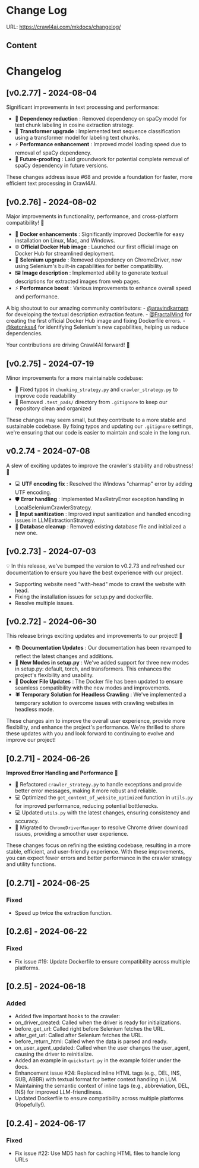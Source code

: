 # Change Log

URL: https://crawl4ai.com/mkdocs/changelog/

## Content

# Changelog

## [v0.2.77] - 2024-08-04

Significant improvements in text processing and performance:

  * 🚀 **Dependency reduction** : Removed dependency on spaCy model for text chunk labeling in cosine extraction strategy.
  * 🤖 **Transformer upgrade** : Implemented text sequence classification using a transformer model for labeling text chunks.
  * ⚡ **Performance enhancement** : Improved model loading speed due to removal of spaCy dependency.
  * 🔧 **Future-proofing** : Laid groundwork for potential complete removal of spaCy dependency in future versions.

These changes address issue #68 and provide a foundation for faster, more
efficient text processing in Crawl4AI.

## [v0.2.76] - 2024-08-02

Major improvements in functionality, performance, and cross-platform
compatibility! 🚀

  * 🐳 **Docker enhancements** : Significantly improved Dockerfile for easy installation on Linux, Mac, and Windows.
  * 🌐 **Official Docker Hub image** : Launched our first official image on Docker Hub for streamlined deployment.
  * 🔧 **Selenium upgrade** : Removed dependency on ChromeDriver, now using Selenium's built-in capabilities for better compatibility.
  * 🖼️ **Image description** : Implemented ability to generate textual descriptions for extracted images from web pages.
  * ⚡ **Performance boost** : Various improvements to enhance overall speed and performance.

A big shoutout to our amazing community contributors: \-
[@aravindkarnam](https://github.com/aravindkarnam) for developing the textual
description extraction feature. \-
[@FractalMind](https://github.com/FractalMind) for creating the first official
Docker Hub image and fixing Dockerfile errors. \-
[@ketonkss4](https://github.com/ketonkss4) for identifying Selenium's new
capabilities, helping us reduce dependencies.

Your contributions are driving Crawl4AI forward! 🙌

## [v0.2.75] - 2024-07-19

Minor improvements for a more maintainable codebase:

  * 🔄 Fixed typos in `chunking_strategy.py` and `crawler_strategy.py` to improve code readability
  * 🔄 Removed `.test_pads/` directory from `.gitignore` to keep our repository clean and organized

These changes may seem small, but they contribute to a more stable and
sustainable codebase. By fixing typos and updating our `.gitignore` settings,
we're ensuring that our code is easier to maintain and scale in the long run.

## v0.2.74 - 2024-07-08

A slew of exciting updates to improve the crawler's stability and robustness!
🎉

  * 💻 **UTF encoding fix** : Resolved the Windows \"charmap\" error by adding UTF encoding.
  * 🛡️ **Error handling** : Implemented MaxRetryError exception handling in LocalSeleniumCrawlerStrategy.
  * 🧹 **Input sanitization** : Improved input sanitization and handled encoding issues in LLMExtractionStrategy.
  * 🚮 **Database cleanup** : Removed existing database file and initialized a new one.

## [v0.2.73] - 2024-07-03

💡 In this release, we've bumped the version to v0.2.73 and refreshed our
documentation to ensure you have the best experience with our project.

  * Supporting website need "with-head" mode to crawl the website with head.
  * Fixing the installation issues for setup.py and dockerfile.
  * Resolve multiple issues.

## [v0.2.72] - 2024-06-30

This release brings exciting updates and improvements to our project! 🎉

  * 📚 **Documentation Updates** : Our documentation has been revamped to reflect the latest changes and additions.
  * 🚀 **New Modes in setup.py** : We've added support for three new modes in setup.py: default, torch, and transformers. This enhances the project's flexibility and usability.
  * 🐳 **Docker File Updates** : The Docker file has been updated to ensure seamless compatibility with the new modes and improvements.
  * 🕷️ **Temporary Solution for Headless Crawling** : We've implemented a temporary solution to overcome issues with crawling websites in headless mode.

These changes aim to improve the overall user experience, provide more
flexibility, and enhance the project's performance. We're thrilled to share
these updates with you and look forward to continuing to evolve and improve
our project!

## [0.2.71] - 2024-06-26

**Improved Error Handling and Performance** 🚧

  * 🚫 Refactored `crawler_strategy.py` to handle exceptions and provide better error messages, making it more robust and reliable.
  * 💻 Optimized the `get_content_of_website_optimized` function in `utils.py` for improved performance, reducing potential bottlenecks.
  * 💻 Updated `utils.py` with the latest changes, ensuring consistency and accuracy.
  * 🚫 Migrated to `ChromeDriverManager` to resolve Chrome driver download issues, providing a smoother user experience.

These changes focus on refining the existing codebase, resulting in a more
stable, efficient, and user-friendly experience. With these improvements, you
can expect fewer errors and better performance in the crawler strategy and
utility functions.

## [0.2.71] - 2024-06-25

### Fixed

  * Speed up twice the extraction function.

## [0.2.6] - 2024-06-22

### Fixed

  * Fix issue #19: Update Dockerfile to ensure compatibility across multiple platforms.

## [0.2.5] - 2024-06-18

### Added

  * Added five important hooks to the crawler:
  * on_driver_created: Called when the driver is ready for initializations.
  * before_get_url: Called right before Selenium fetches the URL.
  * after_get_url: Called after Selenium fetches the URL.
  * before_return_html: Called when the data is parsed and ready.
  * on_user_agent_updated: Called when the user changes the user_agent, causing the driver to reinitialize.
  * Added an example in `quickstart.py` in the example folder under the docs.
  * Enhancement issue #24: Replaced inline HTML tags (e.g., DEL, INS, SUB, ABBR) with textual format for better context handling in LLM.
  * Maintaining the semantic context of inline tags (e.g., abbreviation, DEL, INS) for improved LLM-friendliness.
  * Updated Dockerfile to ensure compatibility across multiple platforms (Hopefully!).

## [0.2.4] - 2024-06-17

### Fixed

  * Fix issue #22: Use MD5 hash for caching HTML files to handle long URLs

